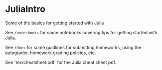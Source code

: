 # JuliaIntro
Some of the basics for getting started with Julia

See `/notesbooks` for some notebooks covering tips for getting started with Julia.

See `/docs` for some guidlines for submitting homeworks, using the autograder, homework grading policies, etc.

See 'tex/cheatsheet.pdf` for the Julia cheat sheet pdf.
